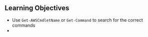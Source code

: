 ## Learning Objectives

* Use `Get-AWSCmdletName` or `Get-Command` to search for the correct commands
* 